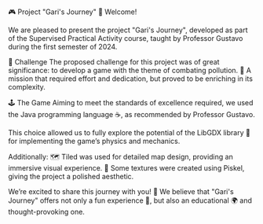 🎮 Project "Gari's Journey"
👋 Welcome!

We are pleased to present the project "Gari's Journey", developed as part of the Supervised Practical Activity course, taught by Professor Gustavo during the first semester of 2024.

🧩 Challenge
The proposed challenge for this project was of great significance: to develop a game with the theme of combating pollution.
🌱 A mission that required effort and dedication, but proved to be enriching in its complexity.

🕹️ The Game
Aiming to meet the standards of excellence required, we used the Java programming language ☕, as recommended by Professor Gustavo.

This choice allowed us to fully explore the potential of the LibGDX library 🔧 for implementing the game’s physics and mechanics.

Additionally:
🗺️ Tiled was used for detailed map design, providing an immersive visual experience.
🎨 Some textures were created using Piskel, giving the project a polished aesthetic.

We’re excited to share this journey with you! 🚀
We believe that "Gari's Journey" offers not only a fun experience 🎉, but also an educational 🌍 and thought-provoking one.
